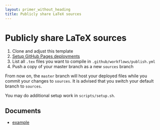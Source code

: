 ```yaml
---
layout: primer_without_heading
title: Publicly share LaTeX sources
---
```


# Publicly share LaTeX sources

1. Clone and adjust this template
2. [Setup GitHub Pages deployments](https://github.com/peaceiris/actions-gh-pages#%EF%B8%8F-create-ssh-deploy-key)
3. List all `.tex` files you want to compile in `.github/workflows/publish.yml`
4. Push a copy of your master branch as a new `sources` branch

From now on, the `master` branch will host your deployed files while you commit your changes to `sources`. It is advised that you switch your default branch to `sources`.

You may do additional setup work in `scripts/setup.sh`.

## Documents

* [example](https://jonhue.github.io/latex/example.pdf)
